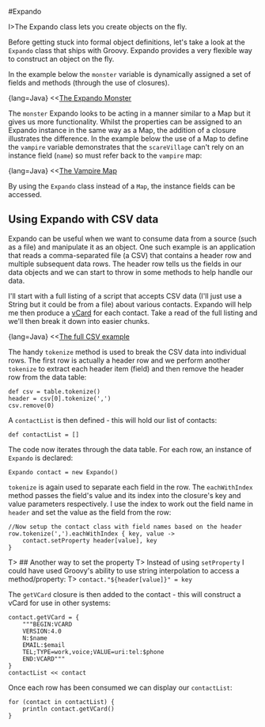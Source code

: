 #Expando

I>The Expando class lets you create objects on the fly.

Before getting stuck into formal object definitions, let's take a look at the `Expando` class that ships with Groovy. Expando provides a very flexible way to construct an object on the fly.

In the example below the `monster` variable is dynamically assigned a set of fields and methods (through the use of closures).

{lang=Java}
<<[The Expando Monster](code/08/01/expando_monster.groovy)

The `monster` Expando looks to be acting in a manner similar to a Map but it gives us more functionality. Whilst the properties can be assigned to an Expando instance in the same way as a Map, the addition of a closure illustrates the difference. In the example below the use of a Map to define the `vampire` variable demonstrates that the `scareVillage` can't rely on an instance field (`name`) so must refer back to the `vampire` map:

{lang=Java}
<<[The Vampire Map](code/08/01/expando_vampire.groovy)

By using the `Expando` class instead of a `Map`, the instance fields can be accessed.

## Using Expando with CSV data

Expando can be useful when we want to consume data from a source (such as a file) and manipulate it as an object. One such example is an application that reads a comma-separated file (a CSV) that contains a header row and multiple subsequent data rows. The header row tells us the fields in our data objects and we can start to throw in some methods to help handle our data.

I'll start with a full listing of a script that accepts CSV data (I'll just use a String but it could be from a file) about various contacts. Expando will help me then produce a [vCard](https://en.wikipedia.org/wiki/VCard) for each contact. Take a read of the full listing and we'll then break it down into easier chunks.

{lang=Java}
<<[The full CSV example](code/08/01/expando_csv.groovy)

The handy `tokenize` method is used to break the CSV data into individual rows. The first row is actually a header row and we perform another `tokenize` to extract each header item (field) and then remove the header row from the data table:

    def csv = table.tokenize()
    header = csv[0].tokenize(',')
    csv.remove(0)

A `contactList` is then defined - this will hold our list of contacts:

    def contactList = []

The code now iterates through the data table.  For each row, an instance of `Expando` is declared:

    Expando contact = new Expando()

`tokenize` is again used to separate each field in the row. The `eachWithIndex` method passes the field's value and its index into the closure's key and value parameters respectively. I use the index to work out the field name in `header` and set the value as the field from the row:

    //Now setup the contact class with field names based on the header
    row.tokenize(',').eachWithIndex { key, value ->
        contact.setProperty header[value], key
    }

T> ## Another way to set the property
T> Instead of using `setProperty` I could have used Groovy's ability to use string interpolation to access a method/property:
T> 	`contact."${header[value]}" = key`

The `getVCard` closure is then added to the contact - this will construct a vCard for use in other systems:

    contact.getVCard = {
        """BEGIN:VCARD
        VERSION:4.0
        N:$name
        EMAIL:$email
        TEL;TYPE=work,voice;VALUE=uri:tel:$phone
        END:VCARD"""
    }
    contactList << contact


Once each row has been consumed we can display our `contactList`:

    for (contact in contactList) {
        println contact.getVCard()
    }
